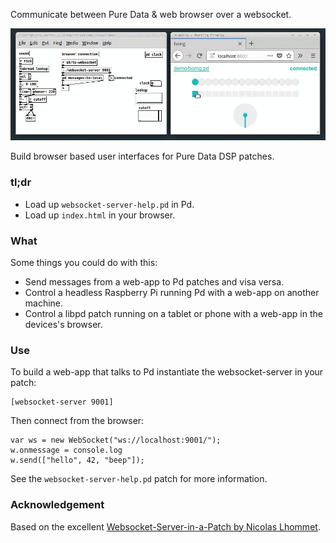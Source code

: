 Communicate between Pure Data & web browser over a websocket.

![Screencast GIF of Pure Data talking to a web browser over a websocket.](./screencast.gif)

Build browser based user interfaces for Pure Data DSP patches.

### tl;dr

 * Load up `websocket-server-help.pd` in Pd.
 * Load up `index.html` in your browser.

### What

Some things you could do with this:

 * Send messages from a web-app to Pd patches and visa versa.
 * Control a headless Raspberry Pi running Pd with a web-app on another machine.
 * Control a libpd patch running on a tablet or phone with a web-app in the devices's browser.

### Use

To build a web-app that talks to Pd instantiate the websocket-server in your patch:

	[websocket-server 9001]

Then connect from the browser:

	var ws = new WebSocket("ws://localhost:9001/");
	w.onmessage = console.log
	w.send(["hello", 42, "beep"]);

See the `websocket-server-help.pd` patch for more information.

### Acknowledgement

Based on the excellent [Websocket-Server-in-a-Patch by Nicolas Lhommet](https://sourceforge.net/projects/websocketserverinapatch/).
